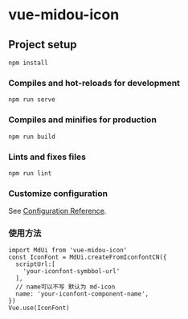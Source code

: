 # vue-midou-icon

## Project setup
```
npm install
```

### Compiles and hot-reloads for development
```
npm run serve
```

### Compiles and minifies for production
```
npm run build
```

### Lints and fixes files
```
npm run lint
```

### Customize configuration
See [Configuration Reference](https://cli.vuejs.org/config/).

### 使用方法
```javaecript
import MdUi from 'vue-midou-icon'
const IconFont = MdUi.createFromIconfontCN({
  scriptUrl:[
    'your-iconfont-symbbol-url'
  ],
  // name可以不写 默认为 md-icon
  name: 'your-iconfont-component-name',
})
Vue.use(IconFont)
```
